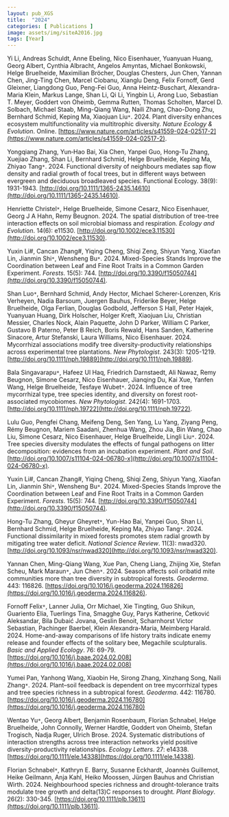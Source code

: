 ```yaml
---
layout: pub_XGS
title:  "2024"
categories: [ Publications ]
image: assets/img/siteA2016.jpg
tags: [Year]
---
```

Yi Li, Andreas Schuldt, Anne Ebeling, Nico Eisenhauer, Yuanyuan Huang, Georg Albert, Cynthia Albracht, Angelos Amyntas, Michael Bonkowski, Helge Bruelheide, Maximilian Bröcher, Douglas Chesters, Jun Chen, Yannan Chen, Jing-Ting Chen, Marcel Ciobanu, Xianglu Deng, Felix Fornoff, Gerd Gleixner, Liangdong Guo, Peng-Fei Guo, Anna Heintz-Buschart, Alexandra-Maria Klein, Markus Lange, Shan Li, Qi Li, Yingbin Li, Arong Luo, Sebastian T. Meyer, Goddert von Oheimb, Gemma Rutten, Thomas Scholten, Marcel D. Solbach, Michael Staab, Ming-Qiang Wang, Naili Zhang, Chao-Dong Zhu, Bernhard Schmid, Keping Ma, Xiaojuan Liu<code>&ast;</code>. 2024. Plant diversity enhances ecosystem multifunctionality via multitrophic diversity. *Nature Ecology & Evolution*. Online. [https://www.nature.com/articles/s41559-024-02517-2](https://www.nature.com/articles/s41559-024-02517-2). 

Yongqiang Zhang, Yun‐Hao Bai, Xia Chen, Yanpei Guo, Hong‐Tu Zhang, Xuejiao Zhang, Shan Li, Bernhard Schmid, Helge Bruelheide, Keping Ma, Zhiyao Tang<code>&ast;</code>. 2024. Functional diversity of neighbours mediates sap flow density and radial growth of focal trees, but in different ways between evergreen and deciduous broadleaved species. Functional Ecology. 38(9): 1931-1943. [http://doi.org/10.1111/1365-2435.14610](http://doi.org/10.1111/1365-2435.14610). 

Henriette Christel<code>&ast;</code>, Helge Bruelheide, Simone Cesarz, Nico Eisenhauer, Georg J A Hahn, Remy Beugnon. 2024. The spatial distribution of tree-tree interaction effects on soil microbial biomass and respiration. *Ecology and Evolution*. 14(6): e11530. [http://doi.org/10.1002/ece3.11530](http://doi.org/10.1002/ece3.11530). 

Yuxin Li#, Cancan Zhang#, Yiqing Cheng, Shiqi Zeng, Shiyun Yang, Xiaofan Lin, Jianmin Shi<code>&ast;</code>, Wensheng Bu<code>&ast;</code>. 2024. Mixed-Species Stands Improve the Coordination between Leaf and Fine Root Traits in a Common Garden Experiment. *Forests*. 15(5): 744. [http://doi.org/10.3390/f15050744](http://doi.org/10.3390/f15050744). 

Shan Luo<code>&ast;</code>, Bernhard Schmid, Andy Hector, Michael Scherer-Lorenzen, Kris Verheyen, Nadia Barsoum, Juergen Bauhus, Friderike Beyer, Helge Bruelheide, Olga Ferlian, Douglas Godbold, Jefferson S Hall, Peter Hajek, Yuanyuan Huang, Dirk Holscher, Holger Kreft, Xiaojuan Liu, Christian Messier, Charles Nock, Alain Paquette, John D Parker, William C Parker, Gustavo B Paterno, Peter B Reich, Boris Rewald, Hans Sanden, Katherine Sinacore, Artur Stefanski, Laura Williams, Nico Eisenhauer. 2024. Mycorrhizal associations modify tree diversity-productivity relationships across experimental tree plantations. *New Phytologist*. 243(3): 1205-1219. [http://doi.org/10.1111/nph.19889](http://doi.org/10.1111/nph.19889).

Bala Singavarapu<code>&ast;</code>, Hafeez Ul Haq, Friedrich Darnstaedt, Ali Nawaz, Remy Beugnon, Simone Cesarz, Nico Eisenhauer, Jianqing Du, Kai Xue, Yanfen Wang, Helge Bruelheide, Tesfaye Wubet<code>&ast;</code>. 2024. Influence of tree mycorrhizal type, tree species identity, and diversity on forest root-associated mycobiomes. *New Phytologist*. 242(4): 1691-1703. [http://doi.org/10.1111/nph.19722](http://doi.org/10.1111/nph.19722). 

Lulu Guo, Pengfei Chang, Meifeng Deng, Sen Yang, Lu Yang, Ziyang Peng, Rémy Beugnon, Mariem Saadani, Zhenhua Wang, Zhou Jia, Bin Wang, Chao Liu, Simone Cesarz, Nico Eisenhauer, Helge Bruelheide, Lingli Liu<code>&ast;</code>. 2024. Tree species diversity modulates the effects of fungal pathogens on litter decomposition: evidences from an incubation experiment. *Plant and Soil*. [http://doi.org/10.1007/s11104-024-06780-x](http://doi.org/10.1007/s11104-024-06780-x). 

Yuxin Li#, Cancan Zhang#, Yiqing Cheng, Shiqi Zeng, Shiyun Yang, Xiaofan Lin, Jianmin Shi<code>&ast;</code>, Wensheng Bu<code>&ast;</code>. 2024. Mixed-Species Stands Improve the Coordination between Leaf and Fine Root Traits in a Common Garden Experiment. *Forests*. 15(5): 744. [http://doi.org/10.3390/f15050744](http://doi.org/10.3390/f15050744). 

Hong-Tu Zhang, Gheyur Gheyret<code>&ast;</code>, Yun-Hao Bai, Yanpei Guo, Shan Li, Bernhard Schmid, Helge Bruelheide, Keping Ma, Zhiyao Tang<code>&ast;</code>. 2024. Functional dissimilarity in mixed forests promotes stem radial growth by mitigating tree water deficit. *National Science Review*. 11(3): nwad320. [http://doi.org/10.1093/nsr/nwad320](http://doi.org/10.1093/nsr/nwad320).

Yannan Chen, Ming-Qiang Wang, Xue Pan, Cheng Liang, Zhijing Xie, Stefan Scheu, Mark Maraun<code>&ast;</code>, Jun Chen<code>&ast;</code>. 2024. Season affects soil oribatid mite communities more than tree diversity in subtropical forests. *Geoderma*. 443: 116826. [https://doi.org/10.1016/j.geoderma.2024.116826](https://doi.org/10.1016/j.geoderma.2024.116826).

Fornoff Felix<code>&ast;</code>, Lanner Julia, Orr Michael, Xie Tingting, Guo Shikun, Guariento Elia, Tuerlings Tina, Smagghe Guy, Parys Katherine, Ćetković Aleksandar, Bila Dubaić Jovana, Geslin Benoit, Scharnhorst Victor Sebastian, Pachinger Baerbel, Klein Alexandra-Maria, Meimberg Harald. 2024. Home-and-away comparisons of life history traits indicate enemy release and founder effects of the solitary bee, Megachile sculpturalis. *Basic and Applied Ecology*. 76: 69-79. [https://doi.org/10.1016/j.baae.2024.02.008](https://doi.org/10.1016/j.baae.2024.02.008)

Yumei Pan, Yanhong Wang, Xiaobin He, Sirong Zhang, Xinzhang Song, Naili Zhang<code>&ast;</code>. 2024. Plant–soil feedback is dependent on tree mycorrhizal types and tree species richness in a subtropical forest. *Geoderma*. 442: 116780.  [https://doi.org/10.1016/j.geoderma.2024.116780](https://doi.org/10.1016/j.geoderma.2024.116780)

Wentao Yu<code>&ast;</code>, Georg Albert, Benjamin Rosenbaum, Florian Schnabel, Helge Bruelheide, John Connolly, Werner Hardtle, Goddert von Oheimb, Stefan Trogisch, Nadja Ruger, Ulrich Brose. 2024. Systematic distributions of interaction strengths across tree interaction networks yield positive diversity-productivity relationships. *Ecology Letters*. 27: e14338. [https://doi.org/10.1111/ele.14338](https://doi.org/10.1111/ele.14338). 

Florian Schnabel<code>&ast;</code>, Kathryn E. Barry, Susanne Eckhardt, Joannès Guillemot, Heike Geilmann, Anja Kahl, Heiko Moossen, Jürgen Bauhus and Christian Wirth. 2024. Neighbourhood species richness and drought-tolerance traits modulate tree growth and delta(13)C responses to drought. *Plant Biology*. 26(2): 330-345. [https://doi.org/10.1111/plb.13611](https://doi.org/10.1111/plb.13611).

